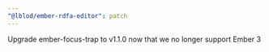 ```yaml
---
"@lblod/ember-rdfa-editor": patch
---
```


Upgrade ember-focus-trap to v1.1.0 now that we no longer support Ember 3
